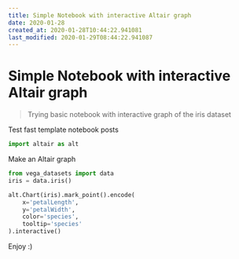 ```yaml
---
title: Simple Notebook with interactive Altair graph
date: 2020-01-28
created_at: 2020-01-28T10:44:22.941081
last_modified: 2020-01-29T08:44:22.941087
---
```


# Simple Notebook with interactive Altair graph
> Trying basic notebook with interactive graph of the iris dataset


Test fast template notebook posts


```python
import altair as alt
```

Make an Altair graph


```python
from vega_datasets import data
iris = data.iris()

alt.Chart(iris).mark_point().encode(
    x='petalLength',
    y='petalWidth',
    color='species',
    tooltip='species'
).interactive()
```





<div id="altair-viz-814965b129c94d7cb9d1539a35b4081d"></div>
<script type="text/javascript">
  (function(spec, embedOpt){
    let outputDiv = document.currentScript.previousElementSibling;
    if (outputDiv.id !== "altair-viz-814965b129c94d7cb9d1539a35b4081d") {
      outputDiv = document.getElementById("altair-viz-814965b129c94d7cb9d1539a35b4081d");
    }
    const paths = {
      "vega": "https://cdn.jsdelivr.net/npm//vega@5?noext",
      "vega-lib": "https://cdn.jsdelivr.net/npm//vega-lib?noext",
      "vega-lite": "https://cdn.jsdelivr.net/npm//vega-lite@4.8.1?noext",
      "vega-embed": "https://cdn.jsdelivr.net/npm//vega-embed@6?noext",
    };

    function loadScript(lib) {
      return new Promise(function(resolve, reject) {
        var s = document.createElement('script');
        s.src = paths[lib];
        s.async = true;
        s.onload = () => resolve(paths[lib]);
        s.onerror = () => reject(`Error loading script: ${paths[lib]}`);
        document.getElementsByTagName("head")[0].appendChild(s);
      });
    }

    function showError(err) {
      outputDiv.innerHTML = `<div class="error" style="color:red;">${err}</div>`;
      throw err;
    }

    function displayChart(vegaEmbed) {
      vegaEmbed(outputDiv, spec, embedOpt)
        .catch(err => showError(`Javascript Error: ${err.message}<br>This usually means there's a typo in your chart specification. See the javascript console for the full traceback.`));
    }

    if(typeof define === "function" && define.amd) {
      requirejs.config({paths});
      require(["vega-embed"], displayChart, err => showError(`Error loading script: ${err.message}`));
    } else if (typeof vegaEmbed === "function") {
      displayChart(vegaEmbed);
    } else {
      loadScript("vega")
        .then(() => loadScript("vega-lite"))
        .then(() => loadScript("vega-embed"))
        .catch(showError)
        .then(() => displayChart(vegaEmbed));
    }
  })({"config": {"view": {"continuousWidth": 400, "continuousHeight": 300}}, "data": {"name": "data-a264acbd6e539a8b3afc0cb5f240fb57"}, "mark": "point", "encoding": {"color": {"type": "nominal", "field": "species"}, "tooltip": {"type": "nominal", "field": "species"}, "x": {"type": "quantitative", "field": "petalLength"}, "y": {"type": "quantitative", "field": "petalWidth"}}, "selection": {"selector001": {"type": "interval", "bind": "scales", "encodings": ["x", "y"]}}, "$schema": "https://vega.github.io/schema/vega-lite/v4.8.1.json", "datasets": {"data-a264acbd6e539a8b3afc0cb5f240fb57": [{"sepalLength": 5.1, "sepalWidth": 3.5, "petalLength": 1.4, "petalWidth": 0.2, "species": "setosa"}, {"sepalLength": 4.9, "sepalWidth": 3.0, "petalLength": 1.4, "petalWidth": 0.2, "species": "setosa"}, {"sepalLength": 4.7, "sepalWidth": 3.2, "petalLength": 1.3, "petalWidth": 0.2, "species": "setosa"}, {"sepalLength": 4.6, "sepalWidth": 3.1, "petalLength": 1.5, "petalWidth": 0.2, "species": "setosa"}, {"sepalLength": 5.0, "sepalWidth": 3.6, "petalLength": 1.4, "petalWidth": 0.2, "species": "setosa"}, {"sepalLength": 5.4, "sepalWidth": 3.9, "petalLength": 1.7000000000000002, "petalWidth": 0.4, "species": "setosa"}, {"sepalLength": 4.6, "sepalWidth": 3.4, "petalLength": 1.4, "petalWidth": 0.30000000000000004, "species": "setosa"}, {"sepalLength": 5.0, "sepalWidth": 3.4, "petalLength": 1.5, "petalWidth": 0.2, "species": "setosa"}, {"sepalLength": 4.4, "sepalWidth": 2.9, "petalLength": 1.4, "petalWidth": 0.2, "species": "setosa"}, {"sepalLength": 4.9, "sepalWidth": 3.1, "petalLength": 1.5, "petalWidth": 0.1, "species": "setosa"}, {"sepalLength": 5.4, "sepalWidth": 3.7, "petalLength": 1.5, "petalWidth": 0.2, "species": "setosa"}, {"sepalLength": 4.8, "sepalWidth": 3.4, "petalLength": 1.6, "petalWidth": 0.2, "species": "setosa"}, {"sepalLength": 4.8, "sepalWidth": 3.0, "petalLength": 1.4, "petalWidth": 0.1, "species": "setosa"}, {"sepalLength": 4.3, "sepalWidth": 3.0, "petalLength": 1.1, "petalWidth": 0.1, "species": "setosa"}, {"sepalLength": 5.8, "sepalWidth": 4.0, "petalLength": 1.2, "petalWidth": 0.2, "species": "setosa"}, {"sepalLength": 5.7, "sepalWidth": 4.4, "petalLength": 1.5, "petalWidth": 0.4, "species": "setosa"}, {"sepalLength": 5.4, "sepalWidth": 3.9, "petalLength": 1.3, "petalWidth": 0.4, "species": "setosa"}, {"sepalLength": 5.1, "sepalWidth": 3.5, "petalLength": 1.4, "petalWidth": 0.30000000000000004, "species": "setosa"}, {"sepalLength": 5.7, "sepalWidth": 3.8, "petalLength": 1.7000000000000002, "petalWidth": 0.30000000000000004, "species": "setosa"}, {"sepalLength": 5.1, "sepalWidth": 3.8, "petalLength": 1.5, "petalWidth": 0.30000000000000004, "species": "setosa"}, {"sepalLength": 5.4, "sepalWidth": 3.4, "petalLength": 1.7000000000000002, "petalWidth": 0.2, "species": "setosa"}, {"sepalLength": 5.1, "sepalWidth": 3.7, "petalLength": 1.5, "petalWidth": 0.4, "species": "setosa"}, {"sepalLength": 4.6, "sepalWidth": 3.6, "petalLength": 1.0, "petalWidth": 0.2, "species": "setosa"}, {"sepalLength": 5.1, "sepalWidth": 3.3, "petalLength": 1.7000000000000002, "petalWidth": 0.5, "species": "setosa"}, {"sepalLength": 4.8, "sepalWidth": 3.4, "petalLength": 1.9, "petalWidth": 0.2, "species": "setosa"}, {"sepalLength": 5.0, "sepalWidth": 3.0, "petalLength": 1.6, "petalWidth": 0.2, "species": "setosa"}, {"sepalLength": 5.0, "sepalWidth": 3.4, "petalLength": 1.6, "petalWidth": 0.4, "species": "setosa"}, {"sepalLength": 5.2, "sepalWidth": 3.5, "petalLength": 1.5, "petalWidth": 0.2, "species": "setosa"}, {"sepalLength": 5.2, "sepalWidth": 3.4, "petalLength": 1.4, "petalWidth": 0.2, "species": "setosa"}, {"sepalLength": 4.7, "sepalWidth": 3.2, "petalLength": 1.6, "petalWidth": 0.2, "species": "setosa"}, {"sepalLength": 4.8, "sepalWidth": 3.1, "petalLength": 1.6, "petalWidth": 0.2, "species": "setosa"}, {"sepalLength": 5.4, "sepalWidth": 3.4, "petalLength": 1.5, "petalWidth": 0.4, "species": "setosa"}, {"sepalLength": 5.2, "sepalWidth": 4.1, "petalLength": 1.5, "petalWidth": 0.1, "species": "setosa"}, {"sepalLength": 5.5, "sepalWidth": 4.2, "petalLength": 1.4, "petalWidth": 0.2, "species": "setosa"}, {"sepalLength": 4.9, "sepalWidth": 3.1, "petalLength": 1.5, "petalWidth": 0.2, "species": "setosa"}, {"sepalLength": 5.0, "sepalWidth": 3.2, "petalLength": 1.2, "petalWidth": 0.2, "species": "setosa"}, {"sepalLength": 5.5, "sepalWidth": 3.5, "petalLength": 1.3, "petalWidth": 0.2, "species": "setosa"}, {"sepalLength": 4.9, "sepalWidth": 3.6, "petalLength": 1.4, "petalWidth": 0.1, "species": "setosa"}, {"sepalLength": 4.4, "sepalWidth": 3.0, "petalLength": 1.3, "petalWidth": 0.2, "species": "setosa"}, {"sepalLength": 5.1, "sepalWidth": 3.4, "petalLength": 1.5, "petalWidth": 0.2, "species": "setosa"}, {"sepalLength": 5.0, "sepalWidth": 3.5, "petalLength": 1.3, "petalWidth": 0.30000000000000004, "species": "setosa"}, {"sepalLength": 4.5, "sepalWidth": 2.3, "petalLength": 1.3, "petalWidth": 0.30000000000000004, "species": "setosa"}, {"sepalLength": 4.4, "sepalWidth": 3.2, "petalLength": 1.3, "petalWidth": 0.2, "species": "setosa"}, {"sepalLength": 5.0, "sepalWidth": 3.5, "petalLength": 1.6, "petalWidth": 0.6000000000000001, "species": "setosa"}, {"sepalLength": 5.1, "sepalWidth": 3.8, "petalLength": 1.9, "petalWidth": 0.4, "species": "setosa"}, {"sepalLength": 4.8, "sepalWidth": 3.0, "petalLength": 1.4, "petalWidth": 0.30000000000000004, "species": "setosa"}, {"sepalLength": 5.1, "sepalWidth": 3.8, "petalLength": 1.6, "petalWidth": 0.2, "species": "setosa"}, {"sepalLength": 4.6, "sepalWidth": 3.2, "petalLength": 1.4, "petalWidth": 0.2, "species": "setosa"}, {"sepalLength": 5.3, "sepalWidth": 3.7, "petalLength": 1.5, "petalWidth": 0.2, "species": "setosa"}, {"sepalLength": 5.0, "sepalWidth": 3.3, "petalLength": 1.4, "petalWidth": 0.2, "species": "setosa"}, {"sepalLength": 7.0, "sepalWidth": 3.2, "petalLength": 4.7, "petalWidth": 1.4, "species": "versicolor"}, {"sepalLength": 6.4, "sepalWidth": 3.2, "petalLength": 4.5, "petalWidth": 1.5, "species": "versicolor"}, {"sepalLength": 6.9, "sepalWidth": 3.1, "petalLength": 4.9, "petalWidth": 1.5, "species": "versicolor"}, {"sepalLength": 5.5, "sepalWidth": 2.3, "petalLength": 4.0, "petalWidth": 1.3, "species": "versicolor"}, {"sepalLength": 6.5, "sepalWidth": 2.8, "petalLength": 4.6, "petalWidth": 1.5, "species": "versicolor"}, {"sepalLength": 5.7, "sepalWidth": 2.8, "petalLength": 4.5, "petalWidth": 1.3, "species": "versicolor"}, {"sepalLength": 6.3, "sepalWidth": 3.3, "petalLength": 4.7, "petalWidth": 1.6, "species": "versicolor"}, {"sepalLength": 4.9, "sepalWidth": 2.4, "petalLength": 3.3, "petalWidth": 1.0, "species": "versicolor"}, {"sepalLength": 6.6, "sepalWidth": 2.9, "petalLength": 4.6, "petalWidth": 1.3, "species": "versicolor"}, {"sepalLength": 5.2, "sepalWidth": 2.7, "petalLength": 3.9, "petalWidth": 1.4, "species": "versicolor"}, {"sepalLength": 5.0, "sepalWidth": 2.0, "petalLength": 3.5, "petalWidth": 1.0, "species": "versicolor"}, {"sepalLength": 5.9, "sepalWidth": 3.0, "petalLength": 4.2, "petalWidth": 1.5, "species": "versicolor"}, {"sepalLength": 6.0, "sepalWidth": 2.2, "petalLength": 4.0, "petalWidth": 1.0, "species": "versicolor"}, {"sepalLength": 6.1, "sepalWidth": 2.9, "petalLength": 4.7, "petalWidth": 1.4, "species": "versicolor"}, {"sepalLength": 5.6, "sepalWidth": 2.9, "petalLength": 3.6, "petalWidth": 1.3, "species": "versicolor"}, {"sepalLength": 6.7, "sepalWidth": 3.1, "petalLength": 4.4, "petalWidth": 1.4, "species": "versicolor"}, {"sepalLength": 5.6, "sepalWidth": 3.0, "petalLength": 4.5, "petalWidth": 1.5, "species": "versicolor"}, {"sepalLength": 5.8, "sepalWidth": 2.7, "petalLength": 4.1, "petalWidth": 1.0, "species": "versicolor"}, {"sepalLength": 6.2, "sepalWidth": 2.2, "petalLength": 4.5, "petalWidth": 1.5, "species": "versicolor"}, {"sepalLength": 5.6, "sepalWidth": 2.5, "petalLength": 3.9, "petalWidth": 1.1, "species": "versicolor"}, {"sepalLength": 5.9, "sepalWidth": 3.2, "petalLength": 4.8, "petalWidth": 1.8, "species": "versicolor"}, {"sepalLength": 6.1, "sepalWidth": 2.8, "petalLength": 4.0, "petalWidth": 1.3, "species": "versicolor"}, {"sepalLength": 6.3, "sepalWidth": 2.5, "petalLength": 4.9, "petalWidth": 1.5, "species": "versicolor"}, {"sepalLength": 6.1, "sepalWidth": 2.8, "petalLength": 4.7, "petalWidth": 1.2, "species": "versicolor"}, {"sepalLength": 6.4, "sepalWidth": 2.9, "petalLength": 4.3, "petalWidth": 1.3, "species": "versicolor"}, {"sepalLength": 6.6, "sepalWidth": 3.0, "petalLength": 4.4, "petalWidth": 1.4, "species": "versicolor"}, {"sepalLength": 6.8, "sepalWidth": 2.8, "petalLength": 4.8, "petalWidth": 1.4, "species": "versicolor"}, {"sepalLength": 6.7, "sepalWidth": 3.0, "petalLength": 5.0, "petalWidth": 1.7000000000000002, "species": "versicolor"}, {"sepalLength": 6.0, "sepalWidth": 2.9, "petalLength": 4.5, "petalWidth": 1.5, "species": "versicolor"}, {"sepalLength": 5.7, "sepalWidth": 2.6, "petalLength": 3.5, "petalWidth": 1.0, "species": "versicolor"}, {"sepalLength": 5.5, "sepalWidth": 2.4, "petalLength": 3.8, "petalWidth": 1.1, "species": "versicolor"}, {"sepalLength": 5.5, "sepalWidth": 2.4, "petalLength": 3.7, "petalWidth": 1.0, "species": "versicolor"}, {"sepalLength": 5.8, "sepalWidth": 2.7, "petalLength": 3.9, "petalWidth": 1.2, "species": "versicolor"}, {"sepalLength": 6.0, "sepalWidth": 2.7, "petalLength": 5.1, "petalWidth": 1.6, "species": "versicolor"}, {"sepalLength": 5.4, "sepalWidth": 3.0, "petalLength": 4.5, "petalWidth": 1.5, "species": "versicolor"}, {"sepalLength": 6.0, "sepalWidth": 3.4, "petalLength": 4.5, "petalWidth": 1.6, "species": "versicolor"}, {"sepalLength": 6.7, "sepalWidth": 3.1, "petalLength": 4.7, "petalWidth": 1.5, "species": "versicolor"}, {"sepalLength": 6.3, "sepalWidth": 2.3, "petalLength": 4.4, "petalWidth": 1.3, "species": "versicolor"}, {"sepalLength": 5.6, "sepalWidth": 3.0, "petalLength": 4.1, "petalWidth": 1.3, "species": "versicolor"}, {"sepalLength": 5.5, "sepalWidth": 2.5, "petalLength": 4.0, "petalWidth": 1.3, "species": "versicolor"}, {"sepalLength": 5.5, "sepalWidth": 2.6, "petalLength": 4.4, "petalWidth": 1.2, "species": "versicolor"}, {"sepalLength": 6.1, "sepalWidth": 3.0, "petalLength": 4.6, "petalWidth": 1.4, "species": "versicolor"}, {"sepalLength": 5.8, "sepalWidth": 2.6, "petalLength": 4.0, "petalWidth": 1.2, "species": "versicolor"}, {"sepalLength": 5.0, "sepalWidth": 2.3, "petalLength": 3.3, "petalWidth": 1.0, "species": "versicolor"}, {"sepalLength": 5.6, "sepalWidth": 2.7, "petalLength": 4.2, "petalWidth": 1.3, "species": "versicolor"}, {"sepalLength": 5.7, "sepalWidth": 3.0, "petalLength": 4.2, "petalWidth": 1.2, "species": "versicolor"}, {"sepalLength": 5.7, "sepalWidth": 2.9, "petalLength": 4.2, "petalWidth": 1.3, "species": "versicolor"}, {"sepalLength": 6.2, "sepalWidth": 2.9, "petalLength": 4.3, "petalWidth": 1.3, "species": "versicolor"}, {"sepalLength": 5.1, "sepalWidth": 2.5, "petalLength": 3.0, "petalWidth": 1.1, "species": "versicolor"}, {"sepalLength": 5.7, "sepalWidth": 2.8, "petalLength": 4.1, "petalWidth": 1.3, "species": "versicolor"}, {"sepalLength": 6.3, "sepalWidth": 3.3, "petalLength": 6.0, "petalWidth": 2.5, "species": "virginica"}, {"sepalLength": 5.8, "sepalWidth": 2.7, "petalLength": 5.1, "petalWidth": 1.9, "species": "virginica"}, {"sepalLength": 7.1, "sepalWidth": 3.0, "petalLength": 5.9, "petalWidth": 2.1, "species": "virginica"}, {"sepalLength": 6.3, "sepalWidth": 2.9, "petalLength": 5.6, "petalWidth": 1.8, "species": "virginica"}, {"sepalLength": 6.5, "sepalWidth": 3.0, "petalLength": 5.8, "petalWidth": 2.2, "species": "virginica"}, {"sepalLength": 7.6, "sepalWidth": 3.0, "petalLength": 6.6, "petalWidth": 2.1, "species": "virginica"}, {"sepalLength": 4.9, "sepalWidth": 2.5, "petalLength": 4.5, "petalWidth": 1.7000000000000002, "species": "virginica"}, {"sepalLength": 7.3, "sepalWidth": 2.9, "petalLength": 6.3, "petalWidth": 1.8, "species": "virginica"}, {"sepalLength": 6.7, "sepalWidth": 2.5, "petalLength": 5.8, "petalWidth": 1.8, "species": "virginica"}, {"sepalLength": 7.2, "sepalWidth": 3.6, "petalLength": 6.1, "petalWidth": 2.5, "species": "virginica"}, {"sepalLength": 6.5, "sepalWidth": 3.2, "petalLength": 5.1, "petalWidth": 2.0, "species": "virginica"}, {"sepalLength": 6.4, "sepalWidth": 2.7, "petalLength": 5.3, "petalWidth": 1.9, "species": "virginica"}, {"sepalLength": 6.8, "sepalWidth": 3.0, "petalLength": 5.5, "petalWidth": 2.1, "species": "virginica"}, {"sepalLength": 5.7, "sepalWidth": 2.5, "petalLength": 5.0, "petalWidth": 2.0, "species": "virginica"}, {"sepalLength": 5.8, "sepalWidth": 2.8, "petalLength": 5.1, "petalWidth": 2.4, "species": "virginica"}, {"sepalLength": 6.4, "sepalWidth": 3.2, "petalLength": 5.3, "petalWidth": 2.3, "species": "virginica"}, {"sepalLength": 6.5, "sepalWidth": 3.0, "petalLength": 5.5, "petalWidth": 1.8, "species": "virginica"}, {"sepalLength": 7.7, "sepalWidth": 3.8, "petalLength": 6.7, "petalWidth": 2.2, "species": "virginica"}, {"sepalLength": 7.7, "sepalWidth": 2.6, "petalLength": 6.9, "petalWidth": 2.3, "species": "virginica"}, {"sepalLength": 6.0, "sepalWidth": 2.2, "petalLength": 5.0, "petalWidth": 1.5, "species": "virginica"}, {"sepalLength": 6.9, "sepalWidth": 3.2, "petalLength": 5.7, "petalWidth": 2.3, "species": "virginica"}, {"sepalLength": 5.6, "sepalWidth": 2.8, "petalLength": 4.9, "petalWidth": 2.0, "species": "virginica"}, {"sepalLength": 7.7, "sepalWidth": 2.8, "petalLength": 6.7, "petalWidth": 2.0, "species": "virginica"}, {"sepalLength": 6.3, "sepalWidth": 2.7, "petalLength": 4.9, "petalWidth": 1.8, "species": "virginica"}, {"sepalLength": 6.7, "sepalWidth": 3.3, "petalLength": 5.7, "petalWidth": 2.1, "species": "virginica"}, {"sepalLength": 7.2, "sepalWidth": 3.2, "petalLength": 6.0, "petalWidth": 1.8, "species": "virginica"}, {"sepalLength": 6.2, "sepalWidth": 2.8, "petalLength": 4.8, "petalWidth": 1.8, "species": "virginica"}, {"sepalLength": 6.1, "sepalWidth": 3.0, "petalLength": 4.9, "petalWidth": 1.8, "species": "virginica"}, {"sepalLength": 6.4, "sepalWidth": 2.8, "petalLength": 5.6, "petalWidth": 2.1, "species": "virginica"}, {"sepalLength": 7.2, "sepalWidth": 3.0, "petalLength": 5.8, "petalWidth": 1.6, "species": "virginica"}, {"sepalLength": 7.4, "sepalWidth": 2.8, "petalLength": 6.1, "petalWidth": 1.9, "species": "virginica"}, {"sepalLength": 7.9, "sepalWidth": 3.8, "petalLength": 6.4, "petalWidth": 2.0, "species": "virginica"}, {"sepalLength": 6.4, "sepalWidth": 2.8, "petalLength": 5.6, "petalWidth": 2.2, "species": "virginica"}, {"sepalLength": 6.3, "sepalWidth": 2.8, "petalLength": 5.1, "petalWidth": 1.5, "species": "virginica"}, {"sepalLength": 6.1, "sepalWidth": 2.6, "petalLength": 5.6, "petalWidth": 1.4, "species": "virginica"}, {"sepalLength": 7.7, "sepalWidth": 3.0, "petalLength": 6.1, "petalWidth": 2.3, "species": "virginica"}, {"sepalLength": 6.3, "sepalWidth": 3.4, "petalLength": 5.6, "petalWidth": 2.4, "species": "virginica"}, {"sepalLength": 6.4, "sepalWidth": 3.1, "petalLength": 5.5, "petalWidth": 1.8, "species": "virginica"}, {"sepalLength": 6.0, "sepalWidth": 3.0, "petalLength": 4.8, "petalWidth": 1.8, "species": "virginica"}, {"sepalLength": 6.9, "sepalWidth": 3.1, "petalLength": 5.4, "petalWidth": 2.1, "species": "virginica"}, {"sepalLength": 6.7, "sepalWidth": 3.1, "petalLength": 5.6, "petalWidth": 2.4, "species": "virginica"}, {"sepalLength": 6.9, "sepalWidth": 3.1, "petalLength": 5.1, "petalWidth": 2.3, "species": "virginica"}, {"sepalLength": 5.8, "sepalWidth": 2.7, "petalLength": 5.1, "petalWidth": 1.9, "species": "virginica"}, {"sepalLength": 6.8, "sepalWidth": 3.2, "petalLength": 5.9, "petalWidth": 2.3, "species": "virginica"}, {"sepalLength": 6.7, "sepalWidth": 3.3, "petalLength": 5.7, "petalWidth": 2.5, "species": "virginica"}, {"sepalLength": 6.7, "sepalWidth": 3.0, "petalLength": 5.2, "petalWidth": 2.3, "species": "virginica"}, {"sepalLength": 6.3, "sepalWidth": 2.5, "petalLength": 5.0, "petalWidth": 1.9, "species": "virginica"}, {"sepalLength": 6.5, "sepalWidth": 3.0, "petalLength": 5.2, "petalWidth": 2.0, "species": "virginica"}, {"sepalLength": 6.2, "sepalWidth": 3.4, "petalLength": 5.4, "petalWidth": 2.3, "species": "virginica"}, {"sepalLength": 5.9, "sepalWidth": 3.0, "petalLength": 5.1, "petalWidth": 1.8, "species": "virginica"}]}}, {"mode": "vega-lite"});
</script>



Enjoy :)

<!-- more -->
